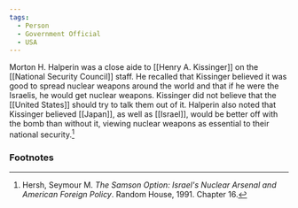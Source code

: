 ```yaml
---
tags:
  - Person
  - Government Official
  - USA
---
```

Morton H. Halperin was a close aide to [[Henry A. Kissinger]] on the [[National Security Council]] staff. He recalled that Kissinger believed it was good to spread nuclear weapons around the world and that if he were the Israelis, he would get nuclear weapons. Kissinger did not believe that the [[United States]] should try to talk them out of it. Halperin also noted that Kissinger believed [[Japan]], as well as [[Israel]], would be better off with the bomb than without it, viewing nuclear weapons as essential to their national security.[^1]

### Footnotes

[^1]: Hersh, Seymour M. *The Samson Option: Israel's Nuclear Arsenal and American Foreign Policy*. Random House, 1991. Chapter 16.